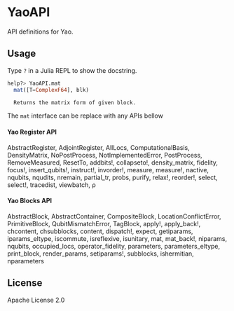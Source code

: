# YaoAPI

API definitions for Yao.

## Usage

Type `?` in a Julia REPL to show the docstring.

```julia help
help?> YaoAPI.mat
  mat([T=ComplexF64], blk)

  Returns the matrix form of given block.
```

The `mat` interface can be replace with any APIs bellow

#### Yao Register API

AbstractRegister, AdjointRegister, AllLocs, ComputationalBasis,
DensityMatrix, NoPostProcess, NotImplementedError,
PostProcess, RemoveMeasured, ResetTo, addbits!,
collapseto!, density_matrix, fidelity, focus!, insert_qubits!, instruct!,
invorder!, measure, measure!, nactive, nqubits, nqudits, nremain,
partial_tr, probs, purify, relax!, reorder!, select, select!, tracedist,
viewbatch, ρ

#### Yao Blocks API
AbstractBlock, AbstractContainer, CompositeBlock, LocationConflictError,
PrimitiveBlock, QubitMismatchError, TagBlock,
apply!, apply_back!, chcontent, chsubblocks, content, dispatch!, expect,
getiparams, iparams_eltype, iscommute, isreflexive,
isunitary, mat, mat_back!, niparams, nqubits, occupied_locs,
operator_fidelity, parameters, parameters_eltype, print_block,
render_params, setiparams!, subblocks, ishermitian, nparameters

## License

Apache License 2.0
